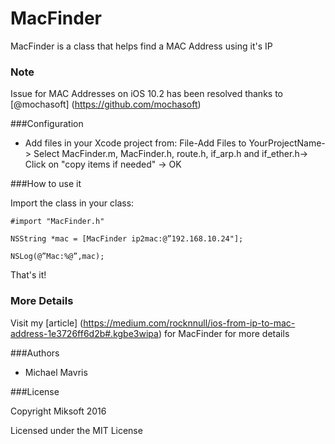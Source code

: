 
MacFinder
======

MacFinder is a class that helps find a MAC Address using it's IP

### Note
Issue for MAC Addresses on iOS 10.2 has been resolved thanks to [@mochasoft] (https://github.com/mochasoft)

###Configuration

+ Add files in your Xcode project from: File-Add Files to YourProjectName-> Select MacFinder.m, MacFinder.h, route.h, if_arp.h and if_ether.h-> Click on "copy items if needed" -> OK

###How to use it

Import the class in your class:

```
#import "MacFinder.h"
```


```
NSString *mac = [MacFinder ip2mac:@”192.168.10.24"]; 

NSLog(@”Mac:%@”,mac);
```

That's it!

### More Details
Visit my [article] (https://medium.com/rocknnull/ios-from-ip-to-mac-address-1e3726ff6d2b#.kgbe3wipa) for MacFinder for more details

###Authors

* Michael Mavris

###License

Copyright Miksoft 2016

Licensed under the MIT License
